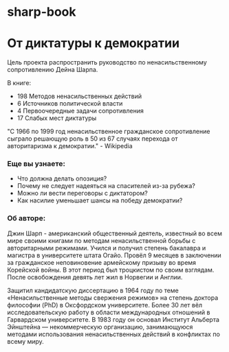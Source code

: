 sharp-book
==========

# От диктатуры к демократии

Цель проекта распространить руководство по ненасильственному сопротивлению Дейна Шарпа.

В книге:

* 198 Методов ненасильственных действий
* 6 Источников политической власти
* 4 Первоочередные задачи сопротивления
* 17 Слабых мест диктатуры

"C 1966 по 1999 год ненасильственное гражданское сопротивление сыграло решающую роль в 50 из 67 случаях перехода от авторитаризма к демократии." - Wikipedia

### Еще вы узнаете:

* Что должна делать опозиция?
* Почему не следует надеяться на спасителей из-за рубежа?
* Можно ли вести переговоры с диктатором?
* Как насилие уменьшает шансы на победу демократии?

### Об авторе:

Джин Шарп - американский общественный деятель, известный во всем мире своими книгами по методам ненасильственной борьбы с авторитарными режимами. Учился и получил степень бакалавра и магистра в университете штата Огайо. Провёл 9 месяцев в заключении за гражданское неповиновение армейскому призыву во время Корейской войны. В этот период был троцкистом по своим взглядам. После освобождения девять лет жил в Норвегии и Англии.
 
Защитил кандидатскую диссертацию в 1964 году по теме «Ненасильственные методы свержения режимов» на степень доктора философии (PhD) в Оксфордском университете. Более 30 лет вёл исследовательскую работу в области международных отношений в Гарвардском университете. В 1983 году он основал Институт Альберта Эйнштейна — некоммерческую организацию, занимающуюся методами использования ненасильственных действий в конфликтах по всему миру.
